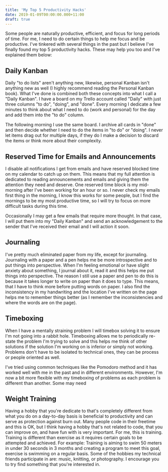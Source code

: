 ```yaml
---
title: 'My Top 5 Productivity Hacks'
date: 2019-01-09T00:00:00.000+11:00
draft: true
---
```


Some people are naturally productive, efficient, and focus for long periods of time. For me, I need to do certain things to help me focus and be productive. I've tinkered with several things in the past but I believe I've finally found my top 5 productivity hacks. These may help you too and I've explained them below:

## Daily Kanban
Daily "to do lists" aren't anything new, likewise, personal Kanban isn't anything new as well (I highly recommend reading the Personal Kanban book). What I've done is combined both these concepts into what I call a "Daily Kanban". I have a board on my Trello account called "Daily" with just three columns "to do", "doing", and "done". Every morning I dedicate a few minutes to think about what I need to do (work and personal) for the day and add them into the "to do" column. 

The following morning I use the same board. I archive all cards in "done" and then decide whether I need to do the items in "to do" or "doing". I never let items drag out for multiple days, if they do I make a decision to discard the items or think more about their complexity.

## Reserved Time for Emails and Announcements
I disable all notifications I get from emails and have reserved blocked time on my calendar to catch up on them. This means that my full attention is dedicated to reading announcements and emails and giving them the attention they need and deserve. One reserved time block is my mid-morning after I've been working for an hour or so. I never check my emails first thing in the morning, I know this works for some people, but I find the mornings to be my most productive time, so I will try to focus on more difficult tasks during this time.

Occasionally I may get a few emails that require more thought. In that case, I will put them into my "Daily Kanban" and send an acknowledgement to the sender that I've received their email and I will action it soon.

## Journaling
I've pretty much eliminated paper from my life, except for journaling. Journaling with a paper and a pen helps me be more introspective and to put things into perspective. When I'm feeling emotional or have slight anxiety about something, I journal about it, read it and this helps me put things into perspective. The reason I still use a paper and pen to do this is because it takes longer to write on paper than it does to type. This means, that I have to think more before putting words on paper. I also find the inconsistency in my handwriting and the location I've written on the page helps me to remember things better (as I remember the inconsistencies and where the words are on the page).

## Timeboxing
When I have a mentally straining problem I will timebox solving it to ensure I'm not going into a rabbit hole. Timeboxing allows me to periodically re-state the problem I'm trying to solve and this helps me think of other solutions if the solution I'm working on is inferior or simply not working. Problems don't have to be isolated to technical ones, they can be process or people oriented as well.

I've tried using common techniques like the Pomodoro method and it has worked well with me in the past and in different environments. However, I'm now a bit more flexible with my timeboxing of problems as each problem is different than another. Some may need 

## Weight Training
Having a hobby that you're dedicate to that's completely different from what you do on a day-to-day basis is beneficial to productivity and can serve as protection against burn out. Many people code in their freetime and this is OK, but I think having a hobby that's not related to code, that you can improve on, and have fun with is very important. For me, this is training. Training is different than exercise as it requires certain goals to be attempted and achieved. For example: Training is aiming to swim 50 meters in under 30 seconds in 3 months and creating a program to meet this goal, exercise is swimming on a regular basis. Some of the hobbies my technical friends participate in are: music, knitting, or photography. I encourage you to try find something that you're interested in.